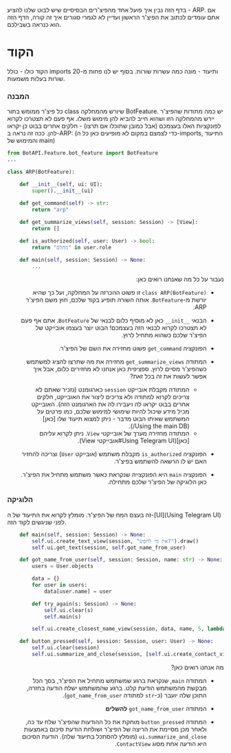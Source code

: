 בדף הזה נבין איך פועל אחד מהפיצ'רים הבסיסיים שיש לבוט שלנו להציע - ARP.
אם אתם עומדים לכתוב את הפיצ'ר הראשון ועדיין לא לגמרי סגורים איך זה קורה, הדף הזה הוא 
כנראה בשבילכם.

# הקוד

הקוד כולו - כולל imports ותיעוד - מונה כמה עשרות שורות. בסוף יש לנו פחות מ-20 שורות בעלות משמעות.

### המבנה

כל פיצ'ר ממומש בתור class שיורש מהמחלקה BotFeature. יש כמה מתודות שהפיצ'ר יירש מהמחלקה הזו ושהוא חייב להביא להן מימוש משלו. אף פעם לא תצטרכו לקרוא לפונקציות האלו בעצמכם (אבל כמובן שתוכלו אם תרצו) - חלקים אחרים בבוט כן יקראו להן. ככה זה נראה ב-ARP:
(כדי לצמצם במקום לא מופיעים כאן כל ה-imports, התיעוד והמימוש של main)

```python
from BotAPI.Feature.bot_feature import BotFeature
...

class ARP(BotFeature):

    def __init__(self, ui: UI):
        super().__init__(ui)
    
    def get_command(self) -> str:
        return "arp"

    def get_summarize_views(self, session: Session) -> [View]:
        return []

    def is_authorized(self, user: User) -> bool:
        return "מתלם" in user.role

    def main(self, session: Session) -> None:
        ...
```

<div dir="rtl" align="right">

נעבור על כל מה שאנחנו רואים כאן:

* `class ARP(BotFeature)` זו פשוט ההכרזה על המחלקה, ועל כך שהיא יורשת מ-`BotFeature`. אותה השורה תופיע בקוד שלכם, חוץ משם הפיצ'ר ARP. 

* הבנאי `__init__` כאן לא מוסיף כלום לבנאי של `BotFeature`. אתם אף פעם לא תצטרכו לקרוא לבנאי הזה בעצמכם! הבוט יוצר בעצמו אובייקט של הפיצ'ר שלכם כשהוא מתחיל לרוץ.

* הפונקציה `get_command` פשוט מחזירה את השם של הפיצ'ר.

* המתודה `get_summarize_views` מחזירה את מה שתרצו להציג למשתמש כשהפיצ'ר מסיים לרוץ. ספציפית כאן אנחנו לא מחזירים כלום, אבל איך אפשר לעשות את זה בכל זאת?
    - המתודה מקבלת אובייקט `session` כארגומנט (נזכיר שאתם לא צריכים לקרוא למתודה ולא צריכים ליצור את האובייקט, חלקים אחרים בבוט יקראו לה ויעבירו לה את הארגומנט הזה). האובייקט מכיל מידע שיכול להיות שימושי למימוש שלכם, כמו פרטים על המשתמש שאיתו הבוט מדבר - ניתן למצוא תיעוד שלו [כאן](Using the main DB/).
    - המתודה מחזירה מערך של אובייקטי `View`. ניתן לקרוא עליהם [כאן](Using Telegram UI#אובייקטי View).

* הפונקציה `is_authorized` מקבלת משתמש (אובייקט `User`) וצריכה להחזיר האם יש לו הרשאה להשתמש בפיצ'ר.

* הפונקציה `main` היא הפונקצייה שנקראת כאשר משתמש מתחיל את הפיצ'ר. כאן הלוגיקה של הפיצ'ר שלכם מתחילה.

</div>

### הלוגיקה

זה בעצם המח של הפיצ'ר. מומלץ לקרוא את התיעוד של ה-[UI](Using Telegram UI) לפני שניגשים לקוד הזה.

```python
    def main(self, session: Session) -> None:
        self.ui.create_text_view(session, "את מי לחפש?").draw()
        self.ui.get_text(session, self.got_name_from_user)

    def got_name_from_user(self, session: Session, name: str) -> None:
        users = User.objects

        data = {}
        for user in users:
            data[user.name] = user

        def try_again(s: Session) -> None:
            self.ui.clear(s)
            self.main(s)

        self.ui.create_closest_name_view(session, data, name, 5, lambda s, u: self.button_pressed(s, u), try_again).draw()

    def button_pressed(self, session: Session, user: User) -> None:
        self.ui.clear(session)
        self.ui.summarize_and_close(session, [self.ui.create_contact_view(session, user.name, user.phone_number, user.email)])
```

<div dir="rtl" align="right">

מה אנחנו רואים כאן?

* המתודה `main`, שנקראת ברגע שמשתמש מתחיל את הפיצ'ר, בסך הכל מבקשת מהמשתמש הודעת קלט. ברגע שהמשתמש ישלח הודעה בחזרה, התוכן שלה יועבר (כ-`str` למתודה `got_name_from_user`).

* המתודה `got_name_from_user` **להשלים**

* המתודה `button_pressed` מוחקת את כל ההודעות שהפיצ'ר שלח עד כה, ולאחר מכן מסיימת את הריצה של הפיצ'ר ושולחת הודעת סיכום באמצעות `ui.summarize_and_close` (מומלץ להסתכל בתיעוד שלה). הודעת הסיכום היא הודעה אחת מסוג `ContactView`.

</div>